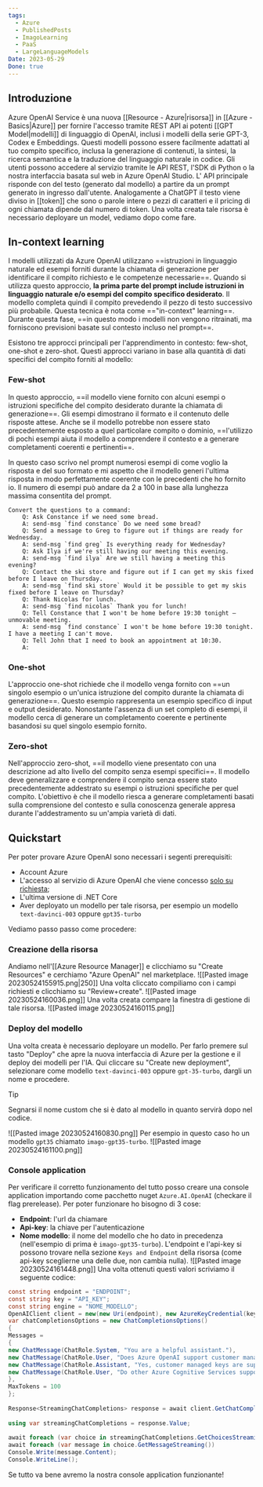 ```yaml
---
tags:
  - Azure
  - PublishedPosts
  - ImagoLearning
  - PaaS
  - LargeLanguageModels
Date: 2023-05-29
Done: true
---
```

## Introduzione

Azure OpenAI Service è una nuova [[Resource - Azure|risorsa]] in [[Azure - Basics|Azure]] per fornire l'accesso tramite REST API ai potenti [[GPT Model|modelli]] di linguaggio di OpenAI, inclusi i modelli della serie GPT-3, Codex e Embeddings.
Questi modelli possono essere facilmente adattati al tuo compito specifico, inclusa la generazione di contenuti, la sintesi, la ricerca semantica e la traduzione del linguaggio naturale in codice. Gli utenti possono accedere al servizio tramite le API REST, l'SDK di Python o la nostra interfaccia basata sul web in Azure OpenAI Studio.
L' API principale risponde con del testo (generato dal modello) a partire da un prompt generato in ingresso dall'utente.
Analogamente a ChatGPT il testo viene diviso in [[token]] che sono o parole intere o pezzi di caratteri e il pricing di ogni chiamata dipende dal numero di token.
Una volta creata tale risorsa è necessario deployare un model, vediamo dopo come fare.

## In-context learning
I modelli utilizzati da Azure OpenAI utilizzano ==istruzioni in linguaggio naturale ed esempi forniti durante la chiamata di generazione per identificare il compito richiesto e le competenze necessarie==.
Quando si utilizza questo approccio, **la prima parte del prompt include istruzioni in linguaggio naturale e/o esempi del compito specifico desiderato**. Il modello completa quindi il compito prevedendo il pezzo di testo successivo più probabile. Questa tecnica è nota come =="in-context" learning==. Durante questa fase, ==in questo modo i modelli non vengono ritrainati, ma forniscono previsioni basate sul contesto incluso nel prompt==.

Esistono tre approcci principali per l'apprendimento in contesto: few-shot, one-shot e zero-shot. Questi approcci variano in base alla quantità di dati specifici del compito forniti al modello:

### Few-shot
In questo approccio, ==il modello viene fornito con alcuni esempi o istruzioni specifiche del compito desiderato durante la chiamata di generazione==. Gli esempi dimostrano il formato e il contenuto delle risposte attese. Anche se il modello potrebbe non essere stato precedentemente esposto a quel particolare compito o dominio, ==l'utilizzo di pochi esempi aiuta il modello a comprendere il contesto e a generare completamenti coerenti e pertinenti==.

In questo caso scrivo nel prompt numerosi esempi di come voglio la risposta e del suo formato e mi aspetto che il modello generi l'ultima risposta in modo perfettamente coerente con le precedenti che ho fornito io.
Il numero di esempi può andare da 2 a 100 in base alla lunghezza massima consentita del prompt.
```
Convert the questions to a command:
    Q: Ask Constance if we need some bread.
    A: send-msg `find constance` Do we need some bread?
    Q: Send a message to Greg to figure out if things are ready for Wednesday.
    A: send-msg `find greg` Is everything ready for Wednesday?
    Q: Ask Ilya if we're still having our meeting this evening.
    A: send-msg `find ilya` Are we still having a meeting this evening?
    Q: Contact the ski store and figure out if I can get my skis fixed before I leave on Thursday.
    A: send-msg `find ski store` Would it be possible to get my skis fixed before I leave on Thursday?
    Q: Thank Nicolas for lunch.
    A: send-msg `find nicolas` Thank you for lunch!
    Q: Tell Constance that I won't be home before 19:30 tonight — unmovable meeting.
    A: send-msg `find constance` I won't be home before 19:30 tonight. I have a meeting I can't move.
    Q: Tell John that I need to book an appointment at 10:30.
    A:
```

### One-shot
L'approccio one-shot richiede che il modello venga fornito con ==un singolo esempio o un'unica istruzione del compito durante la chiamata di generazione==. Questo esempio rappresenta un esempio specifico di input e output desiderato. Nonostante l'assenza di un set completo di esempi, il modello cerca di generare un completamento coerente e pertinente basandosi su quel singolo esempio fornito.

### Zero-shot
Nell'approccio zero-shot, ==il modello viene presentato con una descrizione ad alto livello del compito senza esempi specifici==. Il modello deve generalizzare e comprendere il compito senza essere stato precedentemente addestrato su esempi o istruzioni specifiche per quel compito. L'obiettivo è che il modello riesca a generare completamenti basati sulla comprensione del contesto e sulla conoscenza generale appresa durante l'addestramento su un'ampia varietà di dati.

## Quickstart

Per poter provare Azure OpenAI sono necessari i segenti prerequisiti:
* Account Azure
* L'accesso al servizio di Azure OpenAI che viene concesso [solo su richiesta](https://aka.ms/oai/access?azure-portal=true);
* L'ultima versione di .NET Core
* Aver deployato un modello per tale risorsa, per esempio un modello `text-davinci-003` oppure `gpt35-turbo`

Vediamo passo passo come procedere:

### Creazione della risorsa
Andiamo nell'[[Azure Resource Manager]] e clicchiamo su "Create Resources" e cerchiamo "Azure OpenAI" nel marketplace.
![[Pasted image 20230524155915.png|250]]
Una volta cliccato compiliamo con i campi richiesti e clicchiamo su "Review+create".
![[Pasted image 20230524160036.png]]
Una volta creata compare la finestra di gestione di tale risorsa.
![[Pasted image 20230524160115.png]]

### Deploy del modello

Una volta creata è necessario deployare un modello. Per farlo premere sul tasto "Deploy" che apre la nuova interfaccia di Azure per la gestione e il deploy dei modelli per l'IA.
Qui cliccare su "Create new deployment", selezionare come modello `text-davinci-003` oppure `gpt-35-turbo`, dargli un nome e procedere.
> [!tip]
> Segnarsi il nome custom che si è dato al modello in quanto servirà dopo nel codice.

![[Pasted image 20230524160830.png]]
Per esempio in questo caso ho un modello `gpt35` chiamato `imago-gpt35-turbo`.
![[Pasted image 20230524161100.png]]

### Console application

Per verificare il corretto funzionamento del tutto posso creare una console application importando come pacchetto nuget `Azure.AI.OpenAI` (checkare il flag prerelease).
Per poter funzionare ho bisogno di 3 cose:
* **Endpoint**: l'url da chiamare
* **Api-key**: la chiave per l'autenticazione
* **Nome modello**: il nome del modello che ho dato in precedenza (nell'esempio di prima è `imago-gpt35-turbo`).
L'endpoint e l'api-key si possono trovare nella sezione `Keys and Endpoint` della risorsa (come api-key sceglierne una delle due, non cambia nulla).
![[Pasted image 20230524161448.png]]
Una volta ottenuti questi valori scriviamo il seguente codice:
```csharp
const string endpoint = "ENDPOINT";  
const string key = "API_KEY";  
const string engine = "NOME_MODELLO";
OpenAIClient client = new(new Uri(endpoint), new AzureKeyCredential(key));
var chatCompletionsOptions = new ChatCompletionsOptions()  
{  
Messages =  
{  
new ChatMessage(ChatRole.System, "You are a helpful assistant."),  
new ChatMessage(ChatRole.User, "Does Azure OpenAI support customer managed keys?"),  
new ChatMessage(ChatRole.Assistant, "Yes, customer managed keys are supported by Azure OpenAI."),  
new ChatMessage(ChatRole.User, "Do other Azure Cognitive Services support this too?"),  
},  
MaxTokens = 100  
};  
  
Response<StreamingChatCompletions> response = await client.GetChatCompletionsStreamingAsync(deploymentOrModelName: engine, chatCompletionsOptions);  
  
using var streamingChatCompletions = response.Value;  
  
await foreach (var choice in streamingChatCompletions.GetChoicesStreaming())  
await foreach (var message in choice.GetMessageStreaming())  
Console.Write(message.Content);  
Console.WriteLine();  
```
Se tutto va bene avremo la nostra console application funzionante!